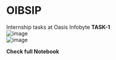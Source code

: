# OIBSIP
Internship tasks at Oasis Infobyte
<b> TASK-1 </b> <br>
![image](https://user-images.githubusercontent.com/75542099/226483198-130ceebe-4d63-45b3-b619-f6434eabbef0.png)<br>
![image](https://user-images.githubusercontent.com/75542099/229663817-b618babd-02a3-4f82-8e18-8b4c97fb7dc0.png)


<b>Check full Notebook

